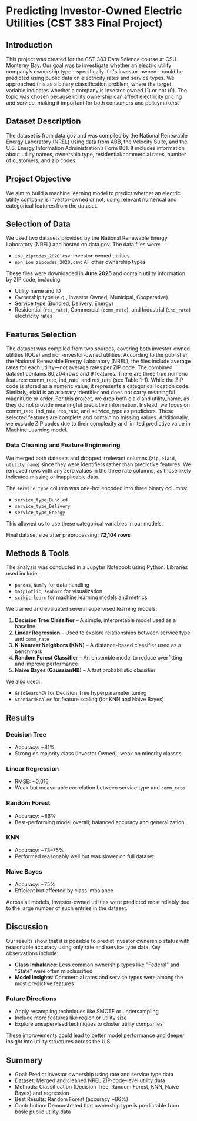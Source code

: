 # Predicting Investor-Owned Electric Utilities (CST 383 Final Project) #

## Introduction ##

This project was created for the CST 383 Data Science course at CSU Monterey Bay. Our goal was to investigate whether an electric utility company’s ownership type—specifically if it's investor-owned—could be predicted using public data on electricity rates and service types. We approached this as a binary classification problem, where the target variable indicates whether a company is investor-owned (1) or not (0). The topic was chosen because utility ownership can affect electricity pricing and service, making it important for both consumers and policymakers.

## Dataset Description ##

The dataset is from data.gov and was compiled by the National Renewable Energy Laboratory (NREL) using data from ABB, the Velocity Suite, and the U.S. Energy Information Administration’s Form 861. It includes information about utility names, ownership type, residential/commercial rates, number of customers, and zip codes.

## Project Objective ##
We aim to build a machine learning model to predict whether an electric utility company is investor-owned or not, using relevant numerical and categorical features from the dataset.

## Selection of Data ##

We used two datasets provided by the National Renewable Energy Laboratory (NREL) and hosted on data.gov. The data files were:

- `iou_zipcodes_2020.csv`: Investor-owned utilities  
- `non_iou_zipcodes_2020.csv`: All other ownership types

These files were downloaded in **June 2025** and contain utility information by ZIP code, including:

- Utility name and ID  
- Ownership type (e.g., Investor Owned, Municipal, Cooperative)  
- Service type (Bundled, Delivery, Energy)  
- Residential (`res_rate`), Commercial (`comm_rate`), and Industrial (`ind_rate`) electricity rates
  
## Features Selection ## 

The dataset was compiled from two sources, covering both investor-owned utilities (IOUs) and non-investor-owned utilities. According to the publisher, the National Renewable Energy Laboratory (NREL), the files include average rates for each utility—not average rates per ZIP code. The combined dataset contains 80,204 rows and 9 features.
There are three true numeric features: comm_rate, ind_rate, and res_rate (see Table 1-1). While the ZIP code is stored as a numeric value, it represents a categorical location code. Similarly, eiaid is an arbitrary identifier and does not carry meaningful magnitude or order.
For this project, we drop both eiaid and utility_name, as they do not provide meaningful predictive information. Instead, we focus on comm_rate, ind_rate, res_rate, and service_type as predictors. These selected features are complete and contain no missing values. Additionally, we exclude ZIP codes due to their complexity and limited predictive value in Machine Learning model.

### Data Cleaning and Feature Engineering ##

We merged both datasets and dropped irrelevant columns (`zip`, `eiaid`, `utility_name`) since they were identifiers rather than predictive features. We removed rows with any zero values in the three rate columns, as those likely indicated missing or inapplicable data.

The `service_type` column was one-hot encoded into three binary columns:
- `service_type_Bundled`
- `service_type_Delivery`
- `service_type_Energy`

This allowed us to use these categorical variables in our models.

Final dataset size after preprocessing: **72,104 rows**

## Methods & Tools ##

The analysis was conducted in a Jupyter Notebook using Python. Libraries used include:

- `pandas`, `NumPy` for data handling  
- `matplotlib`, `seaborn` for visualization  
- `scikit-learn` for machine learning models and metrics

We trained and evaluated several supervised learning models:

1. **Decision Tree Classifier** – A simple, interpretable model used as a baseline  
2. **Linear Regression** – Used to explore relationships between service type and `comm_rate`  
3. **K-Nearest Neighbors (KNN)** – A distance-based classifier used as a benchmark  
4. **Random Forest Classifier** – An ensemble model to reduce overfitting and improve performance  
5. **Naive Bayes (GaussianNB)** – A fast probabilistic classifier

We also used:
- `GridSearchCV` for Decision Tree hyperparameter tuning  
- `StandardScaler` for feature scaling (for KNN and Naive Bayes)

## Results ##

### Decision Tree ###
- Accuracy: ~81%
- Strong on majority class (Investor Owned), weak on minority classes

### Linear Regression ###
- RMSE: ~0.016
- Weak but measurable correlation between service type and `comm_rate`

### Random Forest ###
- Accuracy: ~86%
- Best-performing model overall; balanced accuracy and generalization

### KNN ###
- Accuracy: ~73–75%
- Performed reasonably well but was slower on full dataset

### Naive Bayes ###
- Accuracy: ~75%
- Efficient but affected by class imbalance

Across all models, investor-owned utilities were predicted most reliably due to the large number of such entries in the dataset.

## Discussion ##

Our results show that it is possible to predict investor ownership status with reasonable accuracy using only rate and service type data. Key observations include:

- **Class Imbalance**: Less common ownership types like "Federal" and "State" were often misclassified
- **Model Insights**: Commercial rates and service types were among the most predictive features

### Future Directions ###

- Apply resampling techniques like SMOTE or undersampling  
- Include more features like region or utility size  
- Explore unsupervised techniques to cluster utility companies

These improvements could lead to better model performance and deeper insight into utility structures across the U.S.

## Summary ##

- Goal: Predict investor ownership using rate and service type data  
- Dataset: Merged and cleaned NREL ZIP-code-level utility data  
- Methods: Classification (Decision Tree, Random Forest, KNN, Naive Bayes) and regression  
- Best Results: Random Forest (accuracy ~86%)  
- Contribution: Demonstrated that ownership type is predictable from basic public utility data
